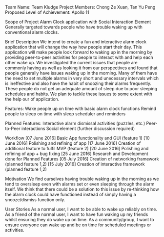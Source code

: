 Team Name: Team Kludge
Project Members: Chong Ze Xuan, Tan Yu Peng
Proposed Level of Achievement: Apollo 11


Scope of Project
Alarm Clock application with Social Interaction Element
Generally targeted towards people who have trouble waking up with conventional alarm clocks.


Brief Description
We intend to create a fun and interactive alarm clock application that will change the way how people start their day. This application will make people look forward to waking up in the morning by providing peer-to-peer activities for people to interact with and help each other wake up.
We investigated the current issues that people are commonly having as well as looking it from our perspectives and found that people generally have issues waking up in the morning. Many of them have the need to set multiple alarms in very short and unecessary intervals which is ineffective and also have the habit of snoozing their alarms frequently. These people do not get an adequate amount of sleep due to poor sleeping schedules and habits. We plan to tackle these issues to some extent with the help our of application.

Features:
    Wake people up on time with basic alarm clock functions
    Remind people to sleep on time with sleep scheduler and reminders

Planned Features:
    Interactive alarm dismissal activities (puzzles, etc.)
    Peer-to-Peer interactions
    Social element (further discussion required)

Workflow
[07 June 2016] Basic App functionality and GUI (feature 1)
[10 June 2016] Polishing and refining of app
[17 June 2016] Creation of additional feature to fulfil MVP (feature 2)
[20 June 2016] Polishing and refining of app + bug fixing
[25 June 2016] Research and Development done for Planned Features
[05 July 2016] Creation of networking framework (planned feature 1,2)
[15 July 2016] Creation of interactive framework (planned feature 1,2)
 

Motivation
We find ourselves having trouble waking up in the morning as we tend to oversleep even with alarms set or even sleeping through the alarm itself. We think that there could be a solution to this issue by re-thinking how the alarm clock could have functioned instead of simply having a snooze/dismiss function only.


User Stories
    As a normal user, I want to be able to wake up reliably on time.
    As a friend of the normal user, I want to have fun waking up my friends whilst ensuring they do wake up on time.
    As a community/group, I want to ensure everyone can wake up and be on time for scheduled meetings or activities.
